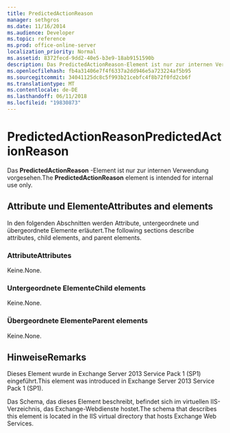 ```yaml
---
title: PredictedActionReason
manager: sethgros
ms.date: 11/16/2014
ms.audience: Developer
ms.topic: reference
ms.prod: office-online-server
localization_priority: Normal
ms.assetid: 8372fecd-9dd2-40e5-b3e9-18ab9151590b
description: Das PredictedActionReason-Element ist nur zur internen Verwendung vorgesehen.
ms.openlocfilehash: fb4a31406e7f4f6337a2dd946e5a723224af5b95
ms.sourcegitcommit: 34041125dc8c5f993b21cebfc4f8b72f0fd2cb6f
ms.translationtype: MT
ms.contentlocale: de-DE
ms.lasthandoff: 06/11/2018
ms.locfileid: "19830873"
---
```

# <a name="predictedactionreason"></a><span data-ttu-id="85ac9-103">PredictedActionReason</span><span class="sxs-lookup"><span data-stu-id="85ac9-103">PredictedActionReason</span></span>

<span data-ttu-id="85ac9-104">Das **PredictedActionReason** -Element ist nur zur internen Verwendung vorgesehen.</span><span class="sxs-lookup"><span data-stu-id="85ac9-104">The **PredictedActionReason** element is intended for internal use only.</span></span> 

## <a name="attributes-and-elements"></a><span data-ttu-id="85ac9-105">Attribute und Elemente</span><span class="sxs-lookup"><span data-stu-id="85ac9-105">Attributes and elements</span></span>

<span data-ttu-id="85ac9-106">In den folgenden Abschnitten werden Attribute, untergeordnete und übergeordnete Elemente erläutert.</span><span class="sxs-lookup"><span data-stu-id="85ac9-106">The following sections describe attributes, child elements, and parent elements.</span></span>
  
### <a name="attributes"></a><span data-ttu-id="85ac9-107">Attribute</span><span class="sxs-lookup"><span data-stu-id="85ac9-107">Attributes</span></span>

<span data-ttu-id="85ac9-108">Keine.</span><span class="sxs-lookup"><span data-stu-id="85ac9-108">None.</span></span>
  
### <a name="child-elements"></a><span data-ttu-id="85ac9-109">Untergeordnete Elemente</span><span class="sxs-lookup"><span data-stu-id="85ac9-109">Child elements</span></span>

<span data-ttu-id="85ac9-110">Keine.</span><span class="sxs-lookup"><span data-stu-id="85ac9-110">None.</span></span>
  
### <a name="parent-elements"></a><span data-ttu-id="85ac9-111">Übergeordnete Elemente</span><span class="sxs-lookup"><span data-stu-id="85ac9-111">Parent elements</span></span>

<span data-ttu-id="85ac9-112">Keine.</span><span class="sxs-lookup"><span data-stu-id="85ac9-112">None.</span></span>
  
## <a name="remarks"></a><span data-ttu-id="85ac9-113">Hinweise</span><span class="sxs-lookup"><span data-stu-id="85ac9-113">Remarks</span></span>

<span data-ttu-id="85ac9-114">Dieses Element wurde in Exchange Server 2013 Service Pack 1 (SP1) eingeführt.</span><span class="sxs-lookup"><span data-stu-id="85ac9-114">This element was introduced in Exchange Server 2013 Service Pack 1 (SP1).</span></span>
  
<span data-ttu-id="85ac9-115">Das Schema, das dieses Element beschreibt, befindet sich im virtuellen IIS-Verzeichnis, das Exchange-Webdienste hostet.</span><span class="sxs-lookup"><span data-stu-id="85ac9-115">The schema that describes this element is located in the IIS virtual directory that hosts Exchange Web Services.</span></span>
  

